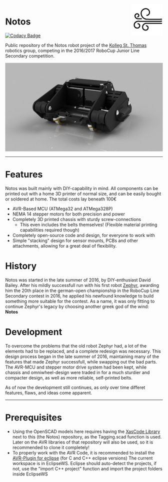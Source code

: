 <img align="right" src="Logo.png"/>

# Notos

[![Codacy Badge](https://api.codacy.com/project/badge/Grade/01772fe49d4c452887582b17bea2e4c0)](https://www.codacy.com/app/Xasin/Notos?utm_source=github.com&utm_medium=referral&utm_content=XasWorks/Notos&utm_campaign=badger)

Public repository of the Notos robot project of the [Kolleg St. Thomas][kst] robotics group, competing in the 2016/2017 RoboCup Junior Line Secondary competition.

[kst]:http://www.kolleg-st-thomas.de

[![Autodesk Render][a360render]](http://a360.co/2o4hNXv)

[a360render]:Render.jpg

----------

# Features
Notos was built mainly with DIY-capability in mind. All components can be printed out with a home 3D printer of normal size, and can be easily bought or soldered at home. The total costs lay beneath 100€

- AVR-Based MCU (ATMega32 and ATMega328P)
- NEMA 14 stepper motors for both precision and power
- Completely 3D printed chassis with sturdy screw-connections
	- This even includes the belts themselves! (Flexible material printing capabilities required though)
- Completely open-source code and design, for everyone to work with
- Simple "stacking" design for sensor mounts, PCBs and other attachments, allowing for a great deal of flexibility.

# History
Notos was started in the late summer of 2016, by DIY-enthusiast David Bailey.
After his mildly successfull run with his first robot [Zephyr][zephyrRepo], awarding him the 20th place in the german-open championship in the RoboCup Line Secondary contest in 2016, he applied his newfound knowledge to build something more suitable for the contest.
As a name, it was only fitting to continue Zephyr's legacy by choosing another greek god of the wind: **Notos**

[zephyrRepo]:https://www.github.com/XasWorks/Hexa-Bot

# Development
To overcome the problems that the old robot Zephyr had, a lot of the elements had to be replaced, and a complete redesign was necessary. This design process began in the late summer of 2016, maintaining many of the features that made Zephyr successfull, while swapping out the bad parts. The AVR-MCU and stepper motor drive system had been kept, while chassis and omniwheel-design were traded in for a much sturdier and compacter design, as well as more reliable, self-printed belts.

As of now the development still continues, as only over time differet features, flaws, and ideas come apparent.

---

# Prerequisites
- Using the OpenSCAD models here requires having the [XasCode Library][XasCode] next to this (the Notos) repository, as the Tagging.scad function is used.
	Later on the AVR libraries of that repository will also be used, so it is recommended to clone it completely!
- To properly work with the AVR Code, it is recommended to install the [AVR-Plugin for eclipse][avrplug] (for C and C++ eclipse versions)
	The current workspace is in EclipseWS. Eclipse should auto-detect the projects, if not, use the "import C++ project" function and import the project folders inside EclipseWS


[avrplug]:http://avr-eclipse.sourceforge.net/wiki/index.php/The_AVR_Eclipse_Plugin
[XasCode]:https://www.github.com/XasWorks/XasCode

